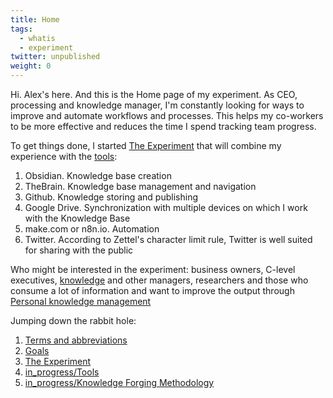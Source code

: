 ```yaml
---
title: Home
tags:
  - whatis
  - experiment
twitter: unpublished
weight: 0
---
```


Hi. Alex's here. And this is the Home page of my experiment. As CEO, processing and knowledge manager, I'm constantly looking for ways to improve and automate workflows and processes. This helps my co-workers to be more effective and reduces the time I spend tracking team progress.

To get things done, I started [The Experiment](The%20Experiment.md) that will combine my experience with the [tools](in_progress\Tools.md):

1. Obsidian. Knowledge base creation
1. TheBrain. Knowledge base management and navigation
1. Github. Knowledge storing and publishing
1. Google Drive. Synchronization with multiple devices on which I work with the Knowledge Base
1. make.com or n8n.io. Automation
1. Twitter. According to Zettel's character limit rule, Twitter is well suited for sharing with the public

Who might be interested in the experiment: business owners, C-level executives, [knowledge](in_progress\Raw\Role.%20Knowledge%20manager.md) and other managers, researchers and those who consume a lot of information and want to improve the output through [Personal knowledge management](https://en.wikipedia.org/wiki/Personal_knowledge_management)

Jumping down the rabbit hole:

1. [Terms and abbreviations](Terms%20and%20abbreviations.md)
1. [Goals](Goals.md)
1. [The Experiment](The%20Experiment.md)
1. [in_progress/Tools](in_progress\Tools.md)
1. [in_progress/Knowledge Forging Methodology](in_progress\Knowledge%20Forging%20Methodology.md)
